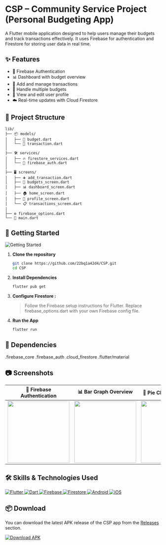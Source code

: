 # CSP – Community Service Project (Personal Budgeting App)

A Flutter mobile application designed to help users manage their budgets and track transactions effectively. It uses Firebase for authentication and Firestore for storing user data in real time.

## ✨ Features

- 🔐 Firebase Authentication
- 📊 Dashboard with budget overview
- 💸 Add and manage transactions
- 📁 Handle multiple budgets
- 👤 View and edit user profile
- ☁️ Real-time updates with Cloud Firestore

## 📁 Project Structure

```
lib/
├── 📦 models/
│   ├── 📄 budget.dart
│   └── 📄 transaction.dart
│
├── 🛠️ services/
│   ├── 🔥 firestore_services.dart
│   └── 🔐 firebase_auth.dart
│
├── 🖥️ screens/
│   ├── ➕ add_transaction.dart
│   ├── 💼 budgets_screen.dart
│   ├── 📊 dashboard_screen.dart
│   ├── 🏠 home_screen.dart
│   ├── 👤 profile_screen.dart
│   └── 📋 transactions_screen.dart
│
├── ⚙️ firebase_options.dart
└── 🚀 main.dart
```
              


## 🚀 Getting Started
![Getting Started](https://media.giphy.com/media/SWoSkN6DxTszqIKEqv/giphy.gif)
1. **Clone the repository**
   ```bash
   git clone https://github.com/22bq1a42d4/CSP.git
   cd CSP
2. **Install Dependencies**
   ```bash
   flutter pub get
3. **Configure Firestore :**
   > Follow the Firebase setup instructions for Flutter.
   > Replace firebase_options.dart with your own Firebase config file.
4. **Run the App**
      ```bash
   flutter run
## 🧰 Dependencies
.firebase_core
.firebase_auth
.cloud_firestore
.flutter/material


## 📷 Screenshots

| 🔐 Firebase Authentication | 📊 Bar Graph Overview | 🧿 Pie Chart of Expenses | 💵 Dashboard |
|----------------------------|------------------------|--------------------------|--------------|
| <a href="https://github.com/user-attachments/assets/1623bafe-7e47-4710-9bbc-481df6295ac6"><img src="https://github.com/user-attachments/assets/1623bafe-7e47-4710-9bbc-481df6295ac6" width="200"/></a> | <a href="https://github.com/user-attachments/assets/60f32c55-684f-4f37-872c-2248ceb2e89e"><img src="https://github.com/user-attachments/assets/60f32c55-684f-4f37-872c-2248ceb2e89e" width="200"/></a> | <a href="https://github.com/user-attachments/assets/4e4ec539-be01-4639-ba10-d3c3509817df"><img src="https://github.com/user-attachments/assets/4e4ec539-be01-4639-ba10-d3c3509817df" width="200"/></a> | <a href="https://github.com/user-attachments/assets/42f799bf-6a7f-4917-9978-4ec3edf7061e"><img src="https://github.com/user-attachments/assets/42f799bf-6a7f-4917-9978-4ec3edf7061e" width="200"/></a> |




## 🛠️ Skills & Technologies Used

<p align="left">
  <a href="https://flutter.dev" target="_blank">
    <img src="https://img.shields.io/badge/Flutter-02569B?style=for-the-badge&logo=flutter&logoColor=white" alt="Flutter" />
  </a>
  <a href="https://dart.dev" target="_blank">
    <img src="https://img.shields.io/badge/Dart-0175C2?style=for-the-badge&logo=dart&logoColor=white" alt="Dart" />
  </a>
  <a href="https://firebase.google.com" target="_blank">
    <img src="https://img.shields.io/badge/Firebase-FFCA28?style=for-the-badge&logo=firebase&logoColor=black" alt="Firebase" />
  </a>
  <a href="https://firebase.google.com/docs/firestore" target="_blank">
    <img src="https://img.shields.io/badge/Firestore-FF6F00?style=for-the-badge&logo=google-cloud&logoColor=white" alt="Firestore" />
  </a>
  <a href="https://developer.android.com" target="_blank">
    <img src="https://img.shields.io/badge/Android-3DDC84?style=for-the-badge&logo=android&logoColor=white" alt="Android" />
  </a>
  <a href="https://developer.apple.com/ios/" target="_blank">
    <img src="https://img.shields.io/badge/iOS-000000?style=for-the-badge&logo=apple&logoColor=white" alt="iOS" />
  </a>
</p>



## 📦 Download

You can download the latest APK release of the CSP app from the [Releases](https://github.com/22bq1a42d4/CSP/releases) section.

<p>
  <a href="https://github.com/22bq1a42d4/CSP/releases/latest">
    <img src="https://img.shields.io/github/v/release/22bq1a42d4/CSP?label=Download%20APK&style=for-the-badge&logo=android&logoColor=white" alt="Download APK" />
  </a>
</p>



